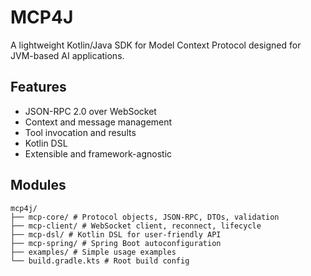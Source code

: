 # MCP4J

A lightweight Kotlin/Java SDK for Model Context Protocol designed for JVM-based AI applications.

## Features
- JSON-RPC 2.0 over WebSocket
- Context and message management
- Tool invocation and results
- Kotlin DSL
- Extensible and framework-agnostic

## Modules
```
mcp4j/
├── mcp-core/ # Protocol objects, JSON-RPC, DTOs, validation
├── mcp-client/ # WebSocket client, reconnect, lifecycle
├── mcp-dsl/ # Kotlin DSL for user-friendly API
├── mcp-spring/ # Spring Boot autoconfiguration
├── examples/ # Simple usage examples
└── build.gradle.kts # Root build config
```
